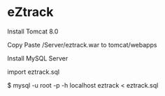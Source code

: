 # eZtrack
Install Tomcat 8.0

Copy Paste /Server/eztrack.war to tomcat/webapps

Install MySQL Server

import eztrack.sql 

  $ mysql -u root -p -h localhost eztrack < eztrack.sql
